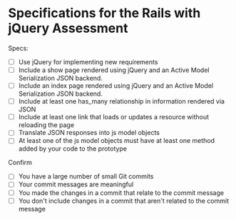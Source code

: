 # Specifications for the Rails with jQuery Assessment

Specs:
- [ ] Use jQuery for implementing new requirements
- [ ] Include a show page rendered using jQuery and an Active Model Serialization JSON backend.
- [ ] Include an index page rendered using jQuery and an Active Model Serialization JSON backend.
- [ ] Include at least one has_many relationship in information rendered via JSON
- [ ] Include at least one link that loads or updates a resource without reloading the page
- [ ] Translate JSON responses into js model objects
- [ ] At least one of the js model objects must have at least one method added by your code to the prototype

Confirm
- [ ] You have a large number of small Git commits
- [ ] Your commit messages are meaningful
- [ ] You made the changes in a commit that relate to the commit message
- [ ] You don't include changes in a commit that aren't related to the commit message
